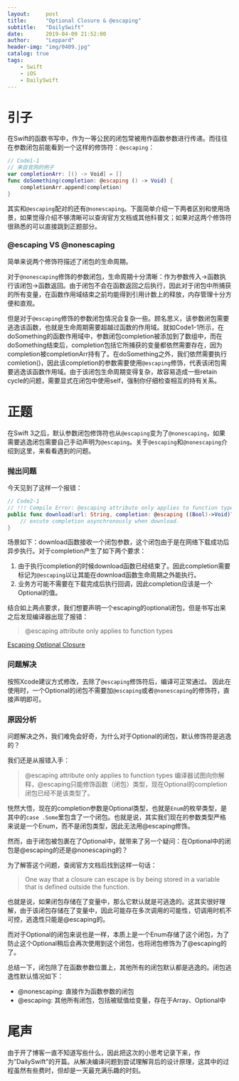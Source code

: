 ```yaml
---
layout:     post
title:      "Optional Closure & @escaping"
subtitle:   "DailySwift"
date:       2019-04-09 21:52:00
author:     "Leppard"
header-img: "img/0409.jpg"
catalog: true
tags:
    - Swift
    - iOS
    - DailySwift
---
```



# 引子
在Swift的函数书写中，作为一等公民的闭包常被用作函数参数进行传递。而往往在参数闭包前能看到一个这样的修饰符：`@escaping`：

``` swift
// Code1-1
// 来自官网的例子
var completionArr: [() -> Void] = []
func doSomething(completion: @escaping () -> Void) {
    completionArr.append(completion)
}
```

其实和`@escaping`配对的还有`@nonescaping`。下面简单介绍一下两者区别和使用场景，如果觉得介绍不够清晰可以查询官方文档或其他科普文；如果对这两个修饰符很熟悉的可以直接跳到正题部分。

### @escaping VS @nonescaping
简单来说两个修饰符描述了闭包的生命周期。

对于`@nonescaping`修饰的参数闭包，生命周期十分清晰：作为参数传入->函数执行该闭包->函数返回。由于闭包不会在函数返回之后执行，因此对于闭包中所捕获的所有变量，在函数作用域结束之前均能得到引用计数上的释放，内存管理十分方便和直观。

但是对于`@escaping`修饰的参数闭包情况会复杂一些。顾名思义，该参数闭包需要逃逸该函数，也就是生命周期需要超越过函数的作用域。就如Code1-1所示，在doSomething的函数作用域中，参数闭包completion被添加到了数组中，而在doSomething结束后，completion包括它所捕获的变量都依然需要存在，因为completion被completionArr持有了。在doSomething之外，我们依然需要执行comletion()，因此该completion的参数需要使用`@escaping`修饰，代表该闭包需要逃逸该函数作用域。由于该闭包生命周期变得复杂，故容易造成一些retain cycle的问题，需要显式在闭包中使用self，强制你仔细检查相互的持有关系。

# 正题
在Swift 3之后，默认参数闭包修饰符也从`@escaping`变为了`@nonescaping`，如果需要逃逸闭包需要自己手动声明为`@escaping`。关于`@escaping`和`@nonescaping`介绍到这里，来看看遇到的问题。

### 抛出问题
今天见到了这样一个报错：

``` swift
// Code2-1
// !!! Compile Error: @escaping attribute only applies to function types
public func download(url: String, completion: @escaping ((Bool)->Void)?) {
    // excute completion asynchronously when download.
}
```

场景如下：download函数接收一个闭包参数，这个闭包由于是在网络下载成功后异步执行。对于completion产生了如下两个要求：
1. 由于执行completion的时候download函数已经结束了。因此completion需要标记为`@escaping`以让其能在download函数生命周期之外能执行。
2. 业务方可能不需要在下载完成后执行回调，因此completion应该是一个Optional的值。

结合如上两点要求，我们想要声明一个escaping的optional闭包，但是书写出来之后发现编译器出现了报错：

> @escaping attribute only applies to function types

[Escaping Optional Closure](https://ws3.sinaimg.cn/large/006tNc79gy1g1wn8ywq9kj31ga08mglw.jpg)

### 问题解决
按照Xcode建议方式修改，去除了`@escaping`修饰符后，编译可正常通过。
因此在使用时，一个Optional的闭包不需要加`@escaping`或者`@nonescaping`的修饰符，直接声明即可。

### 原因分析
问题解决之外，我们难免会好奇，为什么对于Optional的闭包，默认修饰符是逃逸的？

我们还是从报错入手：
> @escaping attribute only applies to function types
编译器试图向你解释，@escaping只能修饰函数（闭包）类型，现在Optional的completion闭包已经不是该类型了。

恍然大悟，现在的completion参数是Optional类型，也就是`Enum`的枚举类型，是其中的`case .Some`里包含了一个闭包。也就是说，其实我们现在的参数类型严格来说是一个Enum，而不是闭包类型，因此无法用@escaping修饰。

然而，由于闭包被包裹在了Optional中，就带来了另一个疑问：在Optional中的闭包是@escaping的还是@nonescaping的？

为了解答这个问题，查阅官方文档后找到这样一句话：
> One way that a closure can escape is by being stored in a variable that is defined outside the function.

也就是说，如果闭包存储在了变量中，那么它默认就是可逃逸的。这其实很好理解，由于该闭包存储在了变量中，因此可能存在多次调用的可能性，切调用时机不可控，逃逸性只能是@escaping的。

而对于Optional的闭包来说也是一样，本质上是一个Enum存储了这个闭包，为了防止这个Optional稍后会再次使用到这个闭包，也将闭包修饰为了@escaping的了。

总结一下，闭包除了在函数参数位置上，其他所有的闭包默认都是逃逸的。闭包逃逸性默认情况如下：
* @nonescaping: 直接作为函数参数的闭包
* @escaping: 其他所有闭包，包括被赋值给变量，存在于Array、Optional中

# 尾声
由于开了博客一直不知道写些什么，因此把这次的小思考记录下来，作为”DailySwift”的开篇。从解决编译问题到尝试理解背后的设计原理，这其中的过程虽然有些费时，但却是一天最充满乐趣的时刻。